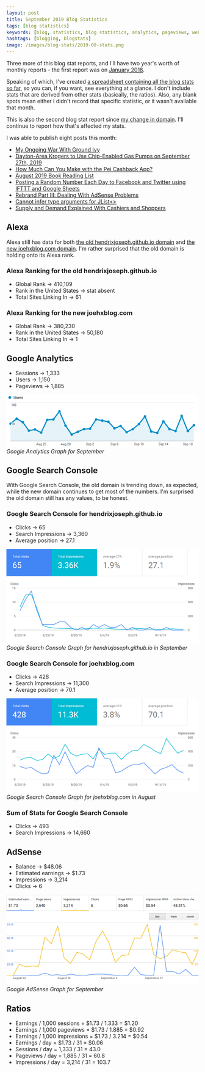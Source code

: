 ```yaml
---
layout: post
title: September 2019 Blog Statistics
tags: [blog statistics]
keywords: [blog, statistics, blog statistics, analytics, pageviews, webmaster, webmaster tools, alexa, google]
hashtags: [blogging, blogstats]
image: /images/blog-stats/2019-09-stats.png
---
```


Three more of this blog stat reports, and I'll have two year's worth of monthly reports - the first report was on [January 2018](https://www.joehxblog.com/january-2018-blog-statistics/).

Speaking of which, I've created [a spreadsheet containing all the blog stats so far](https://github.com/hendrixjoseph/hendrixjoseph.github.io/blob/master/_data/blog-stats.csv), so you can, if you want, see everything at a glance. I don't include stats that are derived from other stats (basically, the ratios). Also, any blank spots mean either I didn't record that specific statistic, or it wasn't available that month.

This is also the second blog stat report since [my change in domain](https://www.joehxblog.com/rebrand-part-ii-changing-my-domain-name/). I'll continue to report how that's affected my stats.

I was able to publish eight posts this month:

* [My Ongoing War With Ground Ivy](https://www.joehxblog.com/my-ongoing-war-with-ground-ivy/)
* [Dayton-Area Krogers to Use Chip-Enabled Gas Pumps on September 27th, 2019](https://www.joehxblog.com/dayton-area-krogers-to-use-chip-enabled-gas-pumps-on-september-27th-2019/)
* [How Much Can You Make with the Pei Cashback App?](https://www.joehxblog.com/how-much-can-you-make-with-the-pei-cashback-app/)
* [August 2019 Book Reading List](https://www.joehxblog.com/august-2019-book-reading-list/)
* [Posting a Random Number Each Day to Facebook and Twitter using IFTTT and Google Sheets](https://www.joehxblog.com/posting-a-random-number-each-day-to-facebook-and-twitter-using-ifttt-and-google-sheets/)
* [Rebrand Part III: Dealing With AdSense Problems](https://www.joehxblog.com/rebrand-part-iii-dealing-with-adsense-problems/)
* [Cannot infer type arguments for JList<>](https://www.joehxblog.com/cannot-infer-type-arguments-for-jlist/)
* [Supply and Demand Explained With Cashiers and Shoppers](https://www.joehxblog.com/supply-and-demain-explained-with-cashiers-and-shoppers/)

## Alexa

Alexa still has data for both [the old hendrixjoseph.github.io domain](https://www.alexa.com/siteinfo/hendrixjoseph.github.io) and [the new joehxblog.com domain](https://www.alexa.com/siteinfo/joehxblog.com). I'm rather surprised that the old domain is holding onto its Alexa rank.

### Alexa Ranking for the old hendrixjoseph.github.io

* Global Rank &rarr; 410,109
* Rank in the United States &rarr; stat absent
* Total Sites Linking In &rarr; 61

### Alexa Ranking for the new joehxblog.com

* Global Rank &rarr; 380,230
* Rank in the United States &rarr; 50,180
* Total Sites Linking In &rarr; 1

## Google Analytics

* Sessions &rarr; 1,333
* Users &rarr; 1,150
* Pageviews &rarr; 1,885

![Google Analytics Graph for September](/images/blog-stats/2019-09-stats.png)
*Google Analytics Graph for September*

## Google Search Console

With Google Search Console, the old domain is trending down, as expected, while the new domain continues to get most of the numbers. I'm surprised the old domain still has any values, to be honest.

### Google Search Console for hendrixjoseph.github.io

* Clicks &rarr; 65
* Search Impressions &rarr; 3,360
* Average position &rarr; 27.1

![Google Search Console Graph for September](/images/blog-stats/2019-09-hendrixjoseph.github.io-search-console.png)
*Google Search Console Graph for 
hendrixjoseph.github.io in September*

### Google Search Console for joehxblog.com

* Clicks &rarr; 428
* Search Impressions &rarr; 11,300
* Average position &rarr; 70.1

![Google Search Console Graph for August](/images/blog-stats/2019-09-joehxblog.com-search-console.png)
*Google Search Console Graph for joehxblog.com in August*

### Sum of Stats for Google Search Console

* Clicks &rarr; 493
* Search Impressions &rarr; 14,660

## AdSense

* Balance &rarr; $48.06
* Estimated earnings &rarr; $1.73
* Impressions &rarr; 3,214
* Clicks &rarr; 6

![Google AdSense Graph for September](/images/blog-stats/2019-09-adsense.png)
*Google AdSense Graph for September*

## Ratios

* Earnings / 1,000 sessions = $1.73 / 1.333 = $1.20
* Earnings / 1,000 pageviews = $1.73 / 1.885 = $0.92
* Earnings / 1,000 impressions = $1.73 / 3.214 = $0.54
* Earnings / day = $1.73 / 31 = $0.06
* Sessions / day = 1,333 / 31 = 43.0
* Pageviews / day = 1,885 / 31 = 60.8
* Impressions / day = 3,214 / 31 = 103.7
